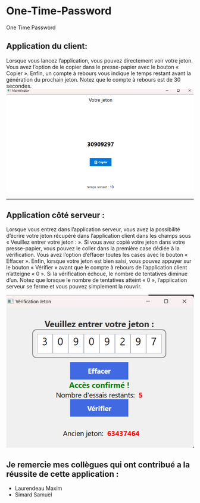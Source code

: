 # One-Time-Password
One Time Password

## Application du client:
Lorsque vous lancez l’application, vous pouvez directement voir votre jeton. Vous avez l’option de le copier dans le presse-papier avec le bouton « Copier ». Enfin, un compte à rebours vous indique le temps restant avant la génération du prochain jeton. Notez que le compte à rebours est de 30 secondes.
![Client](Images/client.png)

---

## Application côté serveur :
Lorsque vous entrez dans l’application serveur, vous avez la possibilité d’écrire votre jeton récupéré dans l’application client dans les champs sous « Veuillez entrer votre jeton : ». Si vous avez copié votre jeton dans votre presse-papier, vous pouvez le coller dans la première case dédiée à la vérification. Vous avez l’option d’effacer toutes les cases avec le bouton « Effacer ». Enfin, lorsque votre jeton est bien saisi, vous pouvez appuyer sur le bouton « Vérifier » avant que le compte à rebours de l’application client n’atteigne « 0 ». Si la vérification échoue, le nombre de tentatives diminue d’un. Notez que lorsque le nombre de tentatives atteint « 0 », l’application serveur se ferme et vous pouvez simplement la rouvrir.

![Client](Images/serveur.png)


## Je remercie mes collègues qui ont contribué a la réussite de cette application :
- Laurendeau Maxim
- Simard Samuel
